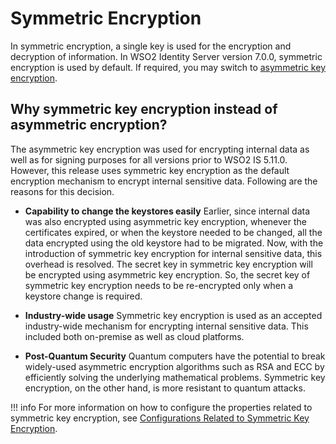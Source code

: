 # Symmetric Encryption

In symmetric encryption, a single key is used for the encryption and decryption of information. In WSO2 Identity Server version 7.0.0, symmetric encryption is used by default. If required, you may switch to [asymmetric key encryption]({{base_path}}/deploy/security/asymmetric-encryption/).

## Why symmetric key encryption instead of asymmetric encryption?

The asymmetric key encryption was used for encrypting internal data as well as for signing purposes for all versions prior to WSO2 IS 5.11.0.
However, this release uses symmetric key encryption as the default encryption mechanism to encrypt internal sensitive data. Following are the reasons for this decision.


- **Capability to change the keystores easily**
    Earlier, since internal data was also encrypted using asymmetric key encryption, whenever the certificates expired, or when the keystore needed to be changed, all the data encrypted using the old keystore had to be migrated.
    Now, with the introduction of symmetric key encryption for internal sensitive data, this overhead is resolved. The secret key in symmetric key encryption will be encrypted using asymmetric key encryption. So, the secret key of symmetric key encryption needs to be re-encrypted only when a keystore change is required.

- **Industry-wide usage**
    Symmetric key encryption is used as an accepted industry-wide mechanism for encrypting internal sensitive data. This included both on-premise as well as cloud platforms. 

- **Post-Quantum Security**
    Quantum computers have the potential to break widely-used asymmetric encryption algorithms such as RSA and ECC by efficiently solving the underlying mathematical problems. Symmetric key encryption, on the other hand, is more resistant to quantum attacks. 

!!! info
    For more information on how to configure the properties related to symmetric key encryption, see [Configurations Related to Symmetric Key Encryption]({{base_path}}/deploy/security/symmetric-encryption/use-symmetric-encryption).

